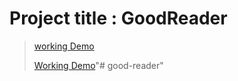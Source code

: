 # Project title : GoodReader

> [working Demo](Project.html)
> 
> [Working Demo](Book.html)"# good-reader" 

